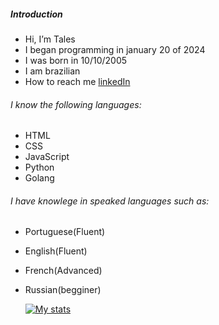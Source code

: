 ##### Introduction

- Hi, I’m Tales
- I began programming in january 20 of 2024
- I was born in 10/10/2005
- I am brazilian
- How to reach me [linkedIn](https://www.linkedin.com/in/tales-sabini-4481641a0/)

###### I know the following languages:

- HTML
- CSS
- JavaScript
- Python
- Golang

###### I have knowlege in speaked languages such as:

- Portuguese(Fluent)
- English(Fluent)
- French(Advanced)
- Russian(begginer)

  [![My stats](https://github-readme-stats.vercel.app/api?username=itzTas&theme=tokyonight)](https://github.com/anuraghazra/github-readme-stats)
  
<!---
ItzTas/ItzTas is a ✨ special ✨ repository because its `README.md` (this file) appears on your GitHub profile.
You can click the Preview link to take a look at your changes.
--->
